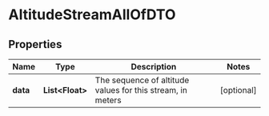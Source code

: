 

# AltitudeStreamAllOfDTO

## Properties

Name | Type | Description | Notes
------------ | ------------- | ------------- | -------------
**data** | **List&lt;Float&gt;** | The sequence of altitude values for this stream, in meters |  [optional]



